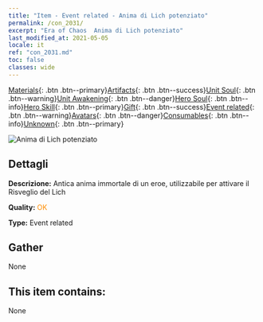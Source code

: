 ```yaml
---
title: "Item - Event related - Anima di Lich potenziato"
permalink: /con_2031/
excerpt: "Era of Chaos  Anima di Lich potenziato"
last_modified_at: 2021-05-05
locale: it
ref: "con_2031.md"
toc: false
classes: wide
---
```

 [Materials](/ItemsIT/){: .btn .btn--primary}[Artifacts](/ItemsIT/Artifacts/){: .btn .btn--success}[Unit Soul](/ItemsIT/UnitSoul/){: .btn .btn--warning}[Unit Awakening](/ItemsIT/UnitAwakening/){: .btn .btn--danger}[Hero Soul](/ItemsIT/HeroSoul/){: .btn .btn--info}[Hero Skill](/ItemsIT/HeroSkill/){: .btn .btn--primary}[Gift](/ItemsIT/Gift/){: .btn .btn--success}[Event related](/ItemsIT/Events/){: .btn .btn--warning}[Avatars](/ItemsIT/Avatars/){: .btn .btn--danger}[Consumables](/ItemsIT/Consumables/){: .btn .btn--info}[Unknown](/ItemsIT/Unknown/){: .btn .btn--primary}

 ![Anima di Lich potenziato](/images/t/juexing_305.png)

## Dettagli
 **Descrizione:** Antica anima immortale di un eroe, utilizzabile per attivare il Risveglio del Lich

 **Quality:** <span style="color: #FF8C00">OK</span>

 **Type:** Event related

## Gather

  None

## This item contains:

  None

